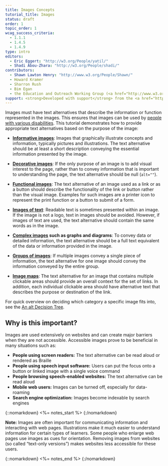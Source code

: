 ```yaml
---
title: Images Concepts
tutorial_title: Images
status: draft
order: 1
topic_order: 1
wcag_success_criteria:
  - 1.1.1
  - 1.4.5
  - 1.4.9
type: intro
editors:
  - Eric Eggert: "http://w3.org/People/yatil/"
  - Shadi Abou-Zhara: "http://w3.org/People/shadi/"
contributors:
  - Shawn Lawton Henry: "http://www.w3.org/People/Shawn/"
  - Howard Kramer
  - Sharron Rush
  - Bim Egan
  - the Education and Outreach Working Group (<a href="http://www.w3.org/WAI/EO/">EOWG</a>)
support: <strong>Developed with support</strong> from the <a href="http://www.w3.org/WAI/ACT/">WAI-ACT</a> project, co-funded by the European Commission <abbr title="Information Society Technologies">IST</abbr> Programme.
---
```


Images must have text alternatives that describe the information or function represented in the images. This ensures that images can be used by [people with various disabilities](#why-is-this-important). This tutorial demonstrates how to provide appropriate text alternatives based on the purpose of the image:

-   **[Informative images](informative.html)**: Images that graphically illustrate concepts and information, typically pictures and illustrations. The text alternative should be at least a short description conveying the essential information presented by the image.

-   **[Decorative images](decorative.html)**: If the only purpose of an image is to add visual interest to the page, rather than to convey information that is important to understanding the page, the text alternative should be null (`alt=""`).

-   **[Functional images](functional.html)**: The text alternative of an image used as a link or as a button should describe the functionality of the link or button rather than the visual image. Examples for such images are a printer icon to represent the print function or a button to submit of a form.

-   **[Images of text](textual.html)**: Readable text is sometimes presented within an image. If the image is not a logo, text in images should be avoided. However, if images of text are used, the text alternative should contain the same words as in the image.

-   **[Complex images](complex.html) such as graphs and diagrams**: To convey data or detailed information, the text alternative should be a full text equivalent of the data or information provided in the image.

-   **[Groups of images](groups.html)**: If multiple images convey a single piece of information, the text alternative for one image should convey the information conveyed by the entire group.

-   **[Image maps](imagemap.html)**: The text alternative for an image that contains multiple clickable areas should provide an overall context for the set of links. In addition, each individual clickable area should have alternative text that describes the purpose or destination of the link.

For quick overview on deciding which category a specific image fits into, see the [An alt Decision Tree](decision-tree.html).

## Why is this important?

Images are used extensively on websites and can create major barriers
when they are not accessible. Accessible images prove to be beneficial in
many situations such as:

-   **People using screen readers:** The text alternative can be read aloud or rendered as Braille
-   **People using speech input software:** Users can put the focus onto a button or linked image with a single voice command
-   **People browsing speech-enabled websites:** The text alternative can be read aloud
-   **Mobile web users:** Images can be turned off, especially for data-roaming
-   **Search engine optimization:** Images become indexable by search engines


{::nomarkdown}
<%= notes_start %>
{:/nomarkdown}

**Note:** Images are often important for communicating information and interacting with web pages. Illustrations make it much easier to understand information for certain types of learners. Some people who enlarge web pages use images as cues for orientation. Removing images from websites (so called “text-only versions”) makes websites less accessible for these users.

{::nomarkdown}
<%= notes_end %>
{:/nomarkdown}

